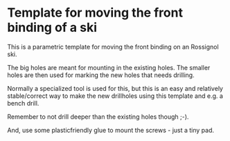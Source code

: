 # Template for moving the front binding of a ski

This is a parametric template for moving the front binding on an Rossignol ski.

The big holes are meant for mounting in the existing holes. The smaller holes are then used for marking the new holes that needs drilling.

Normally a specialized tool is used for this, but this is an easy and relatively stable/correct way to make the new drillholes using this template and e.g. a bench drill.

Remember to not drill deeper than the existing holes though ;-).

And, use some plasticfriendly glue to mount the screws - just a tiny pad.
